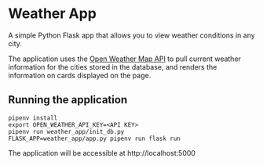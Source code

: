 # Weather App

A simple Python Flask app that allows you to view weather conditions in any city.

The application uses the [Open Weather Map API](https://openweathermap.org/api) to pull current weather information for the cities stored in the database, and renders the information on cards displayed on the page.

## Running the application

```
pipenv install
export OPEN_WEATHER_API_KEY=<API KEY>
pipenv run weather_app/init_db.py
FLASK_APP=weather_app/app.py pipenv run flask run
```

The application will be accessible at http://localhost:5000
